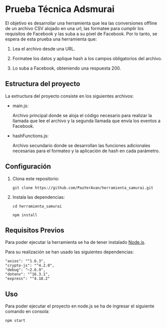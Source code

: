# Prueba Técnica Adsmurai

El objetivo es desarrollar una herramienta que lea las conversiones offline de un archivo CSV alojado en una url, las formatee para cumplir los requisitos de Facebook y las suba a su píxel de Facebook. Por lo tanto, se espera de esta prueba una herramienta que:

1. Lea el archivo desde una URL.
2. Formatee los datos y aplique hash a los campos obligatorios del archivo.

3. Lo suba a Facebook, obteniendo una respuesta 200.


## Estructura del proyecto

La extructura del proyecto consiste en los siguientes archivos:

- main.js:

    Archivo principal donde se aloja el código necesario para realizar la llamada que lee el archivo y la segunda llamada que envía los eventos a Facebook.

- hashFunctions.js: 

    Archivo secundario donde se desarrollan las funciones adicionales necesarias para el formateo y la aplicación de hash en cada parámetro.

## Configuración

1. Clona este repositorio:

    ```git clone https://github.com/PauYerAvan/herramienta_samurai.git```

2. Instala las dependencias:

    ```cd herramienta_samurai```

    ```npm install```

## Requisitos Previos

Para poder ejecutar la herramienta se ha de tener instalado [Node.js](https://nodejs.org/).

Para su realización se han usado las siguientes dependencias: 

    "axios": "^1.6.3",
    "crypto-js": "^4.2.0",
    "debug": "~2.6.9",
    "dotenv": "^16.3.1",
    "express": "^4.18.2" 


## Uso

Para poder ejecutar el proyecto en node.js se ha de ingresar el siguiente comando en consola:

```npm start```









